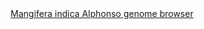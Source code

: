 <div id="Mangifera_indica_Alphonso_genome_browser" align="center">
  <a href="https://ink-blot.github.io/?sessionURL=blob:zZVbb6M4FID_yspPuxIhQCCEvOXWpGlzg6TNZjSKDBhwg21im9yq_vdxs82MRltt29VeKiEE5phzjr_P8Ah2iAvMKGgCSzcd3QEaEBnbB5AUORpDggRoJjAXSAMcJYgjGiHQfAQJFBIu_Fs1MZOyEM1qNYZJJUWUERwJXdR0WFQEK2WGVGjF0iGBJ0bhXugRIypYwirMi4xRwaowipAQFaNaIJqu91CdLs_W51eiNSlzic9Z16oIVVisJ1BVi2mMDm8U8p7MqTuobUZWsXIOM9romQv5.zGA7Cpsn.6i.4fJ_nbb8ePp8mbYTwSe71DXzr1WhuvGNRmM05IX1UFnOvfDXJzug4Gxa0yXhJC7.TLqHk3KS5Yae7egjTozrqfLNL5uBe3xkdGJR9sbYlGrrRrC4EkDOYtKtewgyrjpNh3NaNia7XiV5ytH8xxPtc0ZBs0vXzUgOYw2KvrLI5DHQrEBAm3LMyYNMB4jDpoVzzBc0_Msx3Ztw_PMJ.0RlDz_h.ERSBUNvEYxluuYSV0wLhWnNElqenpS9SQ4P7NTid8O_kRk7To7FJ1Ti_QCk80WN6Pr_rZ_NSC8Oz42.j0WtLG5aDnDdLzs3.RbozisNm3oWhPPTqxTq9RliFVH7249YZxAqUKfh9T9C1lIKZNQPu9XDWQIp5mKcQ0NRCxnijPgafirof2iDtMxflNBOyxwiHMsj_cqJduDZs1y6rb5XY3av6PC990b.H7Dapheo7Y21wq_VJ.QeC1oIXTVjb6Lkj.Z8eG5n0gUQabxcmqNMStHaFZMSjnEw5FN91ddFPDBjbvBYX8.CFe2hZNw2fIz3y6GfuTEnh_fJs7Ponx8FS_eqJEf2uwgx5DKV3UwXc.1_kKgF03s_0WTZ7D53xbltdmfSJXVFI2STs9e7ATyQ949hB2jvOuJh63Vnp0Go8RYzYbzRrjp9y15NW_N9iLNnc5hOTq1xMTdfUiVV1fy47KYtlF337bF.Q9t0UNI3qHFS9gn4j87DucZEfeBERwOySFa1cQ8JIE1SnlpzHi4i2sTHIS5bz0EOVpd.Q_IPYralNQmc2NUHFVHb_G_rM0F9B.3l59JjlNK0Bn1C7f609enbw--">Mangifera indica Alphonso genome browser</a>
</div>
